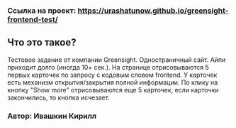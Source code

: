 
### Ссылка на проект: https://urashatunow.github.io/greensight-frontend-test/

## Что это такое?
 Тестовое задание от компании Greensight.
 Одностраничный сайт.
 Айпи приходит долго (иногда 10+ сек.).
 На странице отрисовываются 5 первых карточек по запросу с кодовым словом frontend.
 У карточек есть механизм открытия/закрытия полной информации.
 По клику на кнопку "Show more" отрисовываются еще 5 карточек, если карточки закончились, то кнопка исчезает.

### Автор: Ивашкин Кирилл
